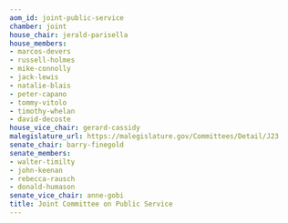 ```yaml
---
aom_id: joint-public-service
chamber: joint
house_chair: jerald-parisella
house_members:
- marcos-devers
- russell-holmes
- mike-connolly
- jack-lewis
- natalie-blais
- peter-capano
- tommy-vitolo
- timothy-whelan
- david-decoste
house_vice_chair: gerard-cassidy
malegislature_url: https://malegislature.gov/Committees/Detail/J23
senate_chair: barry-finegold
senate_members:
- walter-timilty
- john-keenan
- rebecca-rausch
- donald-humason
senate_vice_chair: anne-gobi
title: Joint Committee on Public Service
---
```

